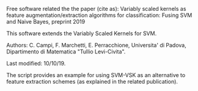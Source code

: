 Free software related the the paper (cite as): 
Variably scaled kernels as feature augmentation/extraction algorithms 
for classification: Fusing SVM and Naive Bayes, preprint 2019

This software extends the Variably Scaled Kernels for SVM. 

Authors:  C. Campi, F. Marchetti, E. Perracchione, 
                 Universita' di Padova, 
                 Dipartimento di Matematica "Tullio Levi-Civita".

Last modified: 10/10/19.

The script provides an example for using SVM-VSK as an 
alternative to feature extraction schemes (as explained in the 
related publication).

